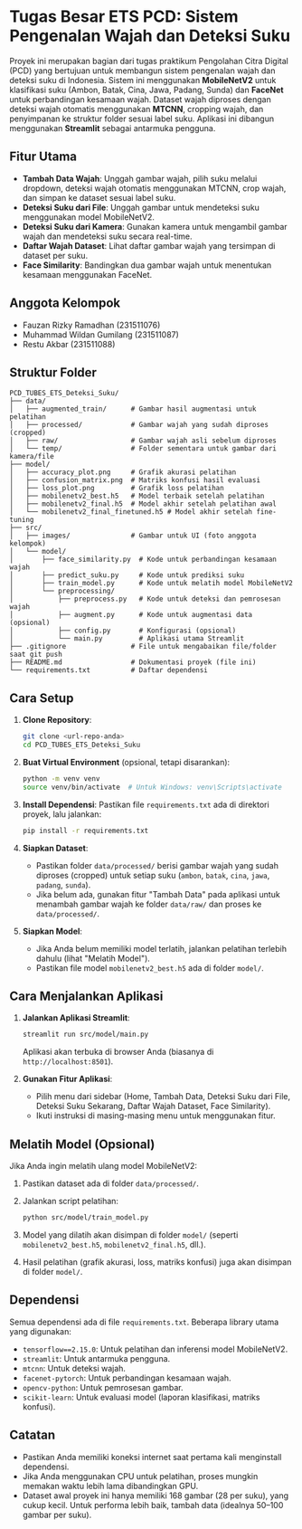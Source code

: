 # Tugas Besar ETS PCD: Sistem Pengenalan Wajah dan Deteksi Suku

Proyek ini merupakan bagian dari tugas praktikum Pengolahan Citra Digital (PCD) yang bertujuan untuk membangun sistem pengenalan wajah dan deteksi suku di Indonesia. Sistem ini menggunakan **MobileNetV2** untuk klasifikasi suku (Ambon, Batak, Cina, Jawa, Padang, Sunda) dan **FaceNet** untuk perbandingan kesamaan wajah. Dataset wajah diproses dengan deteksi wajah otomatis menggunakan **MTCNN**, cropping wajah, dan penyimpanan ke struktur folder sesuai label suku. Aplikasi ini dibangun menggunakan **Streamlit** sebagai antarmuka pengguna.

## Fitur Utama

- **Tambah Data Wajah**: Unggah gambar wajah, pilih suku melalui dropdown, deteksi wajah otomatis menggunakan MTCNN, crop wajah, dan simpan ke dataset sesuai label suku.
- **Deteksi Suku dari File**: Unggah gambar untuk mendeteksi suku menggunakan model MobileNetV2.
- **Deteksi Suku dari Kamera**: Gunakan kamera untuk mengambil gambar wajah dan mendeteksi suku secara real-time.
- **Daftar Wajah Dataset**: Lihat daftar gambar wajah yang tersimpan di dataset per suku.
- **Face Similarity**: Bandingkan dua gambar wajah untuk menentukan kesamaan menggunakan FaceNet.

## Anggota Kelompok

- Fauzan Rizky Ramadhan (231511076)
- Muhammad Wildan Gumilang (231511087)
- Restu Akbar (231511088)

## Struktur Folder

```
PCD_TUBES_ETS_Deteksi_Suku/
├── data/
│   ├── augmented_train/      # Gambar hasil augmentasi untuk pelatihan
│   ├── processed/            # Gambar wajah yang sudah diproses (cropped)
│   ├── raw/                  # Gambar wajah asli sebelum diproses
│   └── temp/                 # Folder sementara untuk gambar dari kamera/file
├── model/
│   ├── accuracy_plot.png     # Grafik akurasi pelatihan
│   ├── confusion_matrix.png  # Matriks konfusi hasil evaluasi
│   ├── loss_plot.png         # Grafik loss pelatihan
│   ├── mobilenetv2_best.h5   # Model terbaik setelah pelatihan
│   ├── mobilenetv2_final.h5  # Model akhir setelah pelatihan awal
│   └── mobilenetv2_final_finetuned.h5 # Model akhir setelah fine-tuning
├── src/
│   ├── images/               # Gambar untuk UI (foto anggota kelompok)
│   └── model/
│       ├── face_similarity.py  # Kode untuk perbandingan kesamaan wajah
│       ├── predict_suku.py     # Kode untuk prediksi suku
│       ├── train_model.py      # Kode untuk melatih model MobileNetV2
│       └── preprocessing/
│           ├── preprocess.py   # Kode untuk deteksi dan pemrosesan wajah
│           ├── augment.py      # Kode untuk augmentasi data (opsional)
│           ├── config.py       # Konfigurasi (opsional)
│           └── main.py         # Aplikasi utama Streamlit
├── .gitignore                # File untuk mengabaikan file/folder saat git push
├── README.md                 # Dokumentasi proyek (file ini)
└── requirements.txt          # Daftar dependensi
```

## Cara Setup

1. **Clone Repository**:

   ```bash
   git clone <url-repo-anda>
   cd PCD_TUBES_ETS_Deteksi_Suku
   ```

2. **Buat Virtual Environment** (opsional, tetapi disarankan):

   ```bash
   python -m venv venv
   source venv/bin/activate  # Untuk Windows: venv\Scripts\activate
   ```

3. **Install Dependensi**: Pastikan file `requirements.txt` ada di direktori proyek, lalu jalankan:

   ```bash
   pip install -r requirements.txt
   ```

4. **Siapkan Dataset**:

   - Pastikan folder `data/processed/` berisi gambar wajah yang sudah diproses (cropped) untuk setiap suku (`ambon`, `batak`, `cina`, `jawa`, `padang`, `sunda`).
   - Jika belum ada, gunakan fitur "Tambah Data" pada aplikasi untuk menambah gambar wajah ke folder `data/raw/` dan proses ke `data/processed/`.

5. **Siapkan Model**:

   - Jika Anda belum memiliki model terlatih, jalankan pelatihan terlebih dahulu (lihat "Melatih Model").
   - Pastikan file model `mobilenetv2_best.h5` ada di folder `model/`.

## Cara Menjalankan Aplikasi

1. **Jalankan Aplikasi Streamlit**:

   ```bash
   streamlit run src/model/main.py
   ```

   Aplikasi akan terbuka di browser Anda (biasanya di `http://localhost:8501`).

2. **Gunakan Fitur Aplikasi**:

   - Pilih menu dari sidebar (Home, Tambah Data, Deteksi Suku dari File, Deteksi Suku Sekarang, Daftar Wajah Dataset, Face Similarity).
   - Ikuti instruksi di masing-masing menu untuk menggunakan fitur.

## Melatih Model (Opsional)

Jika Anda ingin melatih ulang model MobileNetV2:

1. Pastikan dataset ada di folder `data/processed/`.

2. Jalankan script pelatihan:

   ```bash
   python src/model/train_model.py
   ```

3. Model yang dilatih akan disimpan di folder `model/` (seperti `mobilenetv2_best.h5`, `mobilenetv2_final.h5`, dll.).

4. Hasil pelatihan (grafik akurasi, loss, matriks konfusi) juga akan disimpan di folder `model/`.

## Dependensi

Semua dependensi ada di file `requirements.txt`. Beberapa library utama yang digunakan:

- `tensorflow==2.15.0`: Untuk pelatihan dan inferensi model MobileNetV2.
- `streamlit`: Untuk antarmuka pengguna.
- `mtcnn`: Untuk deteksi wajah.
- `facenet-pytorch`: Untuk perbandingan kesamaan wajah.
- `opencv-python`: Untuk pemrosesan gambar.
- `scikit-learn`: Untuk evaluasi model (laporan klasifikasi, matriks konfusi).

## Catatan

- Pastikan Anda memiliki koneksi internet saat pertama kali menginstall dependensi.
- Jika Anda menggunakan CPU untuk pelatihan, proses mungkin memakan waktu lebih lama dibandingkan GPU.
- Dataset awal proyek ini hanya memiliki 168 gambar (28 per suku), yang cukup kecil. Untuk performa lebih baik, tambah data (idealnya 50–100 gambar per suku).